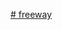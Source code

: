 <a href="https://tuizinhogameplays456.github.io/Estrelinha-luminante-2-A-volta-dos-que-n-o-foram-o-inimigo-agora-outro/"># freeway</a>
